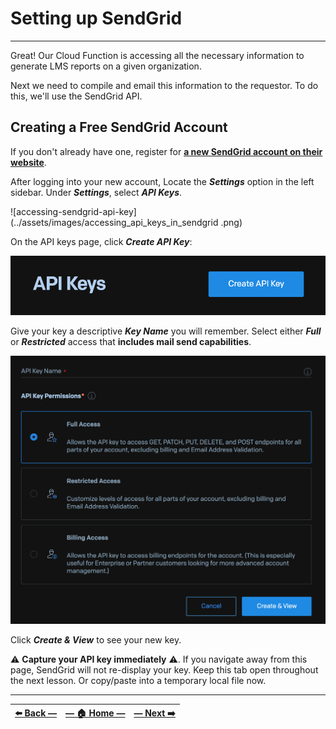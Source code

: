 
# Setting up SendGrid
---

Great! Our Cloud Function is accessing all the necessary information to generate LMS reports on a given organization.

Next we need to compile and email this information to the requestor. To do this, we'll use the SendGrid API.

## Creating a Free SendGrid Account

If you don't already have one, register for [**a new SendGrid account on their website**](https://signup.sendgrid.com).

After logging into your new account, Locate the _**Settings**_ option in the left sidebar. Under _**Settings**_, select _**API Keys**_.

![accessing-sendgrid-api-key](../assets/images/accessing_api_keys_in_sendgrid
.png)

On the API keys page, click _**Create API Key**_:

![sendgrid-api-key](../assets/images/create_sendgrid_api_key.png)

Give your key a descriptive _**Key Name**_ you will remember. Select either _**Full**_ or _**Restricted**_ access that **includes mail send capabilities**.

![sendgrid-api-key-form](../assets/images/sendgrid_api_key_form.png)

Click _**Create & View**_ to see your new key.

⚠️ **Capture your API key immediately** ⚠️. If you navigate away from this page, SendGrid will not re-display your key. Keep this tab open throughout the next lesson. Or copy/paste into a temporary local file now.

---

| [⬅️  Back —](./4.1_nested_api_requests_in_gcp.md) | [— 🏠 Home —](https://github.com/courtneyphillips/project-canis-educere) | [— Next  ➡️](./5.1_managing_api_keys_in_cloud_secret_manager.md) |
| --- | --- | --- |
